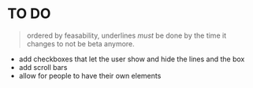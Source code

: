# TO DO

> ordered by feasability, underlines *must* be done by the time it changes to not be beta anymore.

* add checkboxes that let the user show and hide the lines and the box
* add scroll bars
* allow for people to have their own elements
